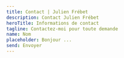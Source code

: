 ```yaml
---
title: Contact | Julien Frébet
description: Contact Julien Frébet
heroTitle: Informations de contact
tagline: Contactez-moi pour toute demande
name: Nom
placeholder: Bonjour ...
send: Envoyer
---
```

